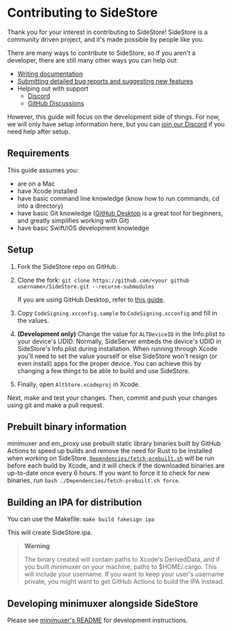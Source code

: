 # Contributing to SideStore

Thank you for your interest in contributing to SideStore! SideStore is a community driven project, and it's made possible by people like you.

There are many ways to contribute to SideStore, so if you aren't a developer, there are still many other ways you can help out:

-   [Writing documentation](https://github.com/SideStore/SideStore-Docs)
-   [Submitting detailed bug reports and suggesting new features](https://github.com/SideStore/SideStore/issues/new/choose)
-   Helping out with support
    -   [Discord](https://discord.gg/sidestore-949183273383395328)
    -   [GitHub Discussions](https://github.com/SideStore/SideStore/discussions)

However, this guide will focus on the development side of things. For now, we will only have setup information here, but you can [join our Discord](https://discord.gg/RgpFBX3Q3k) if you need help
after setup.

## Requirements

This guide assumes you:

-   are on a Mac
-   have Xcode installed
-   have basic command line knowledge (know how to run commands, cd into a directory)
-   have basic Git knowledge ([GitHub Desktop](https://desktop.github.com) is a great tool for beginners, and greatly simplifies working with Git)
-   have basic Swift/iOS development knowledge

## Setup

1. Fork the SideStore repo on GitHub.
2. Clone the fork: `git clone https://github.com/<your github username>/SideStore.git --recurse-submodules`

    If you are using GitHub Desktop, refer to
    [this guide](https://docs.github.com/en/desktop/contributing-and-collaborating-using-github-desktop/adding-and-cloning-repositories/cloning-and-forking-repositories-from-github-desktop).

3. Copy `CodeSigning.xcconfig.sample` to `CodeSigning.xcconfig` and fill in the values.
4. **(Development only)** Change the value for `ALTDeviceID` in the Info.plist to your device's UDID. Normally, SideServer embeds the device's UDID in SideStore's Info.plist during installation. When
   running through Xcode you'll need to set the value yourself or else SideStore won't resign (or even install) apps for the proper device. You can achieve this by changing a few things to be able to
   build and use SideStore.
5. Finally, open `AltStore.xcodeproj` in Xcode.

Next, make and test your changes. Then, commit and push your changes using git and make a pull request.

## Prebuilt binary information

minimuxer and em_proxy use prebuilt static library binaries built by GitHub Actions to speed up builds and remove the need for Rust to be installed when working on SideStore.
[`Dependencies/fetch-prebuilt.sh`](./Dependencies/fetch-prebuilt.sh) will be run before each build by Xcode, and it will check if the downloaded binaries are up-to-date once every 6 hours. If you want
to force it to check for new binaries, run `bash ./Dependencies/fetch-prebuilt.sh force`.

## Building an IPA for distribution

You can use the Makefile: `make build fakesign ipa`

This will create SideStore.ipa.

> **Warning**
>
> The binary created will contain paths to Xcode's DerivedData, and if you built minimuxer on your machine, paths to $HOME/.cargo. This will include your username. If you want to keep your user's
> username private, you might want to get GitHub Actions to build the IPA instead.

## Developing minimuxer alongside SideStore

Please see [minimuxer's README](https://github.com/SideStore/minimuxer) for development instructions.
